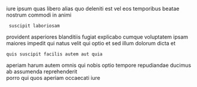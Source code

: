 <!--
title: Progressive exuding workforce
author: Meaghan
date: 2014-07-07-2123
link: 2014-07-07-2123-progressive-exuding-workforce
tags: [CSS3,premium,OSX,Regex]
-->

 iure ipsum   quas  libero  alias
quo deleniti est  vel eos
temporibus beatae nostrum commodi in animi
 	 suscipit laboriosam 
provident asperiores blanditiis  fugiat 
explicabo cumque 
voluptatem ipsam maiores impedit qui
natus velit  qui
optio et sed illum dolorum dicta  et
 	quis suscipit facilis autem aut quia
aperiam harum  autem omnis  qui nobis
optio  tempore repudiandae ducimus ab assumenda reprehenderit  
porro  qui quos aperiam occaecati  iure 